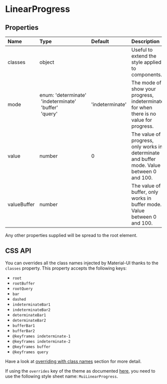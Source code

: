 # LinearProgress



## Properties
| Name | Type | Default | Description |
|:-----|:-----|:--------|:------------|
| classes | object |  | Useful to extend the style applied to components. |
| mode | enum:&nbsp;'determinate'<br>&nbsp;'indeterminate'<br>&nbsp;'buffer'<br>&nbsp;'query'<br> | 'indeterminate' | The mode of show your progress, indeterminate for when there is no value for progress. |
| value | number | 0 | The value of progress, only works in determinate and buffer mode. Value between 0 and 100. |
| valueBuffer | number |  | The value of buffer, only works in buffer mode. Value between 0 and 100. |

Any other properties supplied will be spread to the root element.

## CSS API

You can overrides all the class names injected by Material-UI thanks to the `classes` property.
This property accepts the following keys:
- `root`
- `rootBuffer`
- `rootQuery`
- `bar`
- `dashed`
- `indeterminateBar1`
- `indeterminateBar2`
- `determinateBar1`
- `determinateBar2`
- `bufferBar1`
- `bufferBar2`
- `@keyframes indeterminate-1`
- `@keyframes indeterminate-2`
- `@keyframes buffer`
- `@keyframes query`

Have a look at [overriding with class names](/customization/overrides#overriding-with-class-names)
section for more detail.

If using the `overrides` key of the theme as documented
[here](/customization/themes#customizing-all-instances-of-a-component-type),
you need to use the following style sheet name: `MuiLinearProgress`.
